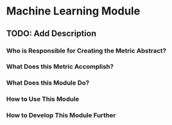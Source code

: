 # Machine Learning Module

## TODO: Add Description

### Who is Responsible for Creating the Metric Abstract?

### What Does this Metric Accomplish?

### What Does this Module Do?

### How to Use This Module

### How to Develop This Module Further

